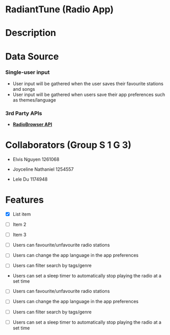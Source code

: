 # RadiantTune (Radio App)

  

# Description

# Data Source
### Single-user input
* User input will be gathered when the user saves their favourite stations and songs
* User input will be gathered when users save their app preferences such as themes/language

### 3rd Party APIs
* **[RadioBrowser API](https://docs.radio-browser.info/#)**

  
  

# Collaborators (Group S 1 G 3)

* Elvis Nguyen 1261068

* Joyceline Nathaniel 1254557

* Lele Du  1174948

# Features

  

- [x] List item

- [ ] Item 2

- [ ] Item 3

- [ ] Users can favourite/unfavourite radio stations
- [ ] Users can change the app language in the app preferences
- [ ] Users can filter search by tags/genre
- Users can set a sleep timer to automatically stop playing the radio at a set time

- [ ] Users can favourite/unfavourite radio stations
- [ ] Users can change the app language in the app preferences
- [ ] Users can filter search by tags/genre
- [ ] Users can set a sleep timer to automatically stop playing the radio at a set time

